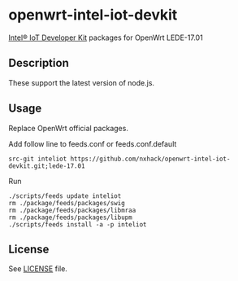 # openwrt-intel-iot-devkit
[Intel® IoT Developer Kit](https://github.com/intel-iot-devkit) packages for OpenWrt LEDE-17.01

## Description
These support the latest version of node.js.

## Usage
Replace OpenWrt official packages.

Add follow line to feeds.conf or feeds.conf.default
```
src-git inteliot https://github.com/nxhack/openwrt-intel-iot-devkit.git;lede-17.01
```

Run
```
./scripts/feeds update inteliot
rm ./package/feeds/packages/swig
rm ./package/feeds/packages/libmraa
rm ./package/feeds/packages/libupm
./scripts/feeds install -a -p inteliot
```

## License
See [LICENSE](LICENSE) file.
